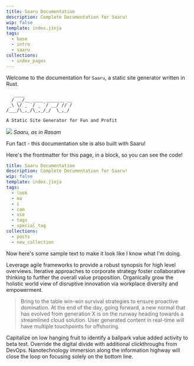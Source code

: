 ```yaml
---
title: Saaru Documentation
description: Complete Documentation for Saaru!
wip: false
template: index.jinja
tags:
  - base
  - intro
  - saaru
collections:
  - index_pages
---
```


Welcome to the documentation for `Saaru`, a static site generator written in Rust.

```
   ____
  / __/__ ____ _______ __
 _\ \/ _ `/ _ `/ __/ // /
/___/\_,_/\_,_/_/  \_,_/

A Static Site Generator for Fun and Profit
```

![](https://img.freepik.com/premium-photo/rasam-south-indians-main-item-meal-veg-soup-which-is-very-spicy-sweet-sour-soup_527904-3804.jpg?w=2000)
_Saaru, as in Rasam_

Fun fact - this documentation site is also built with Saaru!

Here's the frontmatter for this page, in a block, so you can see the code!

```yaml
title: Saaru Documentation
description: Complete Documentation for Saaru!
wip: false
template: index.jinja
tags:
  - look
  - ma
  - i
  - can
  - use
  - tags
  - special_tag
collections:
  - posts
  - new_collection
```

Now here's some sample text to make it look like I know what I'm doing.

Leverage agile frameworks to provide a robust synopsis for high level overviews. Iterative approaches to corporate strategy foster collaborative thinking to further the overall value proposition. Organically grow the holistic world view of disruptive innovation via workplace diversity and empowerment.

> Bring to the table win-win survival strategies to ensure proactive domination. At the end of the day, going forward, a new normal that has evolved from generation X is on the runway heading towards a streamlined cloud solution. User generated content in real-time will have multiple touchpoints for offshoring.

Capitalize on low hanging fruit to identify a ballpark value added activity to beta test. Override the digital divide with additional clickthroughs from DevOps. Nanotechnology immersion along the information highway will close the loop on focusing solely on the bottom line.
